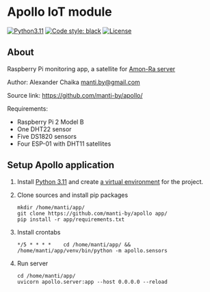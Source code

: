 # Apollo IoT module

[![Python3.11](https://img.shields.io/badge/Python-3.11-green)](https://www.python.org/downloads/release/python-3112/)
[![Code style: black](https://img.shields.io/badge/code%20style-black-000000.svg)](https://github.com/ambv/black)
[![License](https://img.shields.io/badge/license-BSD-blue.svg)](https://raw.githubusercontent.com/manti-by/Apollo/master/LICENSE)

## About

Raspberry Pi monitoring app, a satellite for [Amon-Ra server](https://github.com/manti-by/amon-ra/)

Author: Alexander Chaika <manti.by@gmail.com>

Source link: https://github.com/manti-by/apollo/

Requirements:

- Raspberry Pi 2 Model B
- One DHT22 sensor
- Five DS1820 sensors
- Four ESP-01 with DHT11 satellites

## Setup Apollo application

1. Install [Python 3.11](https://www.python.org/downloads/release/python-3112/) and
create [a virtual environment](https://docs.python.org/3/library/venv.html) for the project.

2. Clone sources and install pip packages

    ```shell
    mkdir /home/manti/app/
    git clone https://github.com/manti-by/apollo app/
    pip install -r app/requirements.txt
    ```

3. Install crontabs

    ```cronexp
    */5 * * * *    cd /home/manti/app/ && /home/manti/app/venv/bin/python -m apollo.sensors
    ```

4. Run server

    ```shell
    cd /home/manti/app/
    uvicorn apollo.server:app --host 0.0.0.0 --reload
    ```

